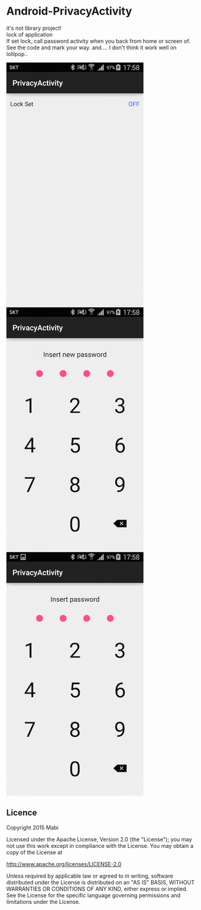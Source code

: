 # Android-PrivacyActivity
it's not library project!<br/>
lock of application<br/>
If set lock, call password activity when you back from home or screen of.
See the code and mark your way. and.... I don't think it work well on lollipop..

![](./screenshot_04.png)<br/>
![](./screenshot_05.png)<br/>
![](./screenshot_06.png)<br/>

## Licence
Copyright 2015 Mabi

Licensed under the Apache License, Version 2.0 (the "License"); you may not use this work except in compliance with the License. You may obtain a copy of the License at

http://www.apache.org/licenses/LICENSE-2.0

Unless required by applicable law or agreed to in writing, software distributed under the License is distributed on an "AS IS" BASIS, WITHOUT WARRANTIES OR CONDITIONS OF ANY KIND, either express or implied. See the License for the specific language governing permissions and limitations under the License.
